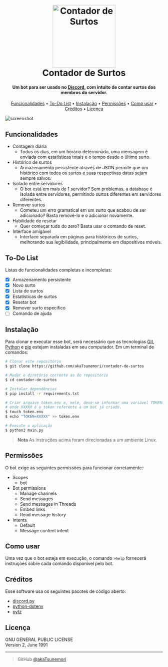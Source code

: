 
<h1 align="center">
  <br>
  <a href="https://github.com/akaTsunemori/contador-de-surtos"><img src="https://i.imgur.com/H1zg9gH.jpg" alt="Contador de Surtos" width="200"></a>
  <br>
  Contador de Surtos
  <br>
</h1>

<h4 align="center">Um bot para ser usado no <a href="https://discord.com/" target="_blank">Discord</a>, com intuito de contar surtos dos membros do servidor.</h4>

<p align="center">
  <a href="#funcionalidades">Funcionalidades</a> •
  <a href="#to-do-list">To-Do List</a> •
  <a href="#instalação">Instalação</a> •
  <a href="#permissões">Permissões</a> •
  <a href="#como-usar">Como usar</a> •
  <a href="#créditos">Créditos</a> •
  <a href="#licença">Licença</a>
</p>

![screenshot](https://i.imgur.com/0Z5BdOL.png)

## Funcionalidades

* Contagem diária
  - Todos os dias, em um horário determinado, uma mensagem é enviada com estatísticas totais e o tempo desde o último surto.
* Histórico de surtos
  - Armazenamento persistente através de JSON permite que um histórico com todos os surtos e suas respectivas datas sejam sempre salvos.
* Isolado entre servidores
  - O bot está em mais de 1 servidor? Sem problemas, a database é isolada entre servidores, permitindo surtos diferentes em servidores diferentes.
* Remover surtos
  - Cometeu um erro gramatical em um surto que acabou de ser adicionado? Basta removê-lo e o adicionar novamente.
* Habilidade de resetar
  - Quer começar tudo do zero? Basta usar o comando de reset.
* Interface amigável
  - Interface separada em páginas para históricos de surtos, melhorando sua legibilidade, principalmente em dispositivos móveis.

## To-Do List

Listas de funcionalidades completas e incompletas:

- [x] Armazenamento persistente
- [x] Novo surto
- [x] Lista de surtos
- [x] Estatísticas de surtos
- [x] Resetar bot
- [x] Remover surto específico
- [ ] Comando de ajuda

## Instalação

Para clonar e executar esse bot, será necessário que as tecnologias [Git](https://git-scm.com), [Python](https://www.python.org/) e [pip](https://pip.pypa.io/en/stable/index.html) estejam instaladas em seu computador. Em um terminal de comandos:

```bash
# Clonar este repositório
$ git clone https://github.com/akaTsunemori/contador-de-surtos

# Mudar o diretório corrente ao do repositório
$ cd contador-de-surtos

# Instalar dependências
$ pip install -r requirements.txt

# Criar arquivo token.env e, nele, deve-se informar uma variável TOKEN=XXXXX,
# onde XXXXX é o token referente a um bot já criado.
$ touch token.env
$ echo "TOKEN=XXXXX" >> token.env

# Execute a aplicação
$ python3 main.py
```

> **Nota**
> As instruções acima foram direcionadas a um ambiente Linux.

## Permissões

O bot exige as seguintes permissões para funcionar corretamente:
* Scopes
  - bot
* Bot permissions
  - Manage channels
  - Send messages
  - Send messages in Threads
  - Embed links
  - Read message history
* Intents
  - Default
  - Message content intent

## Como usar

Uma vez que o bot esteja em execução, o comando `>help` fornecerá instruções sobre cada comando disponível pelo bot.

## Créditos

Esse software usa os seguintes pacotes de código aberto:

- [discord.py](https://discordpy.readthedocs.io/en/stable/)
- [python-dotenv](https://github.com/theskumar/python-dotenv)
- [pytz](https://pythonhosted.org/pytz/)

## Licença

GNU GENERAL PUBLIC LICENSE<br>
Version 2, June 1991

---

> GitHub [@akaTsunemori](https://github.com/akaTsunemori)

